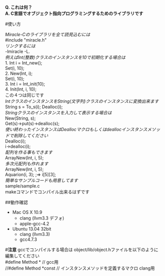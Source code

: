 **Q. これは何？**  
**A. C言語でオブジェクト指向プログラミングするためのライブラリです**

#使い方

*Miracle-Cのライブラリを全て読見込むには*  
\#include "miracle.h"  
*リンクするには*    
-lmiracle -L.  
*例えばInt(整数)クラスのインスタンスを10で初期化する場合は*  
    1. Int i = Int_new();  
    Set(i, 10);  
    2. New(Int, i);  
    Set(i, 10);  
    3. Int i = Int_init(10);  
    4. Init(Int, i, 10);  
この４つは同じです  
*IntクラスのインスタンスをString(文字列)クラスのインスタンスに変換出来ます*  
String s = To_s(i); Dealloc(i);  
*Stringクラスのインスタンスを入力して表示する場合は*  
New(String, s);  
Get(s)->put(s)->dealloc(s);  
*使い終わったインスタンスはDeallocマクロもしくはdeallocインスタンスメソッドで削除してください*  
Dealloc(i);  
i->dealloc(i);  
*配列を作る事もできます*  
ArrayNew(Int, i, 5);  
*多次元配列も作れます*  
ArrayNew(Int, i, 5);  
Aquarion(i, 3);      ;=> i[5][3];  
*簡単なサンプルコードも用意してます*  
sample/sample.c  
makeコマンドでコンパイル出来るはずです  

##動作確認
* Mac OS X 10.9
    - clang (llvm3.3 デフォ)
    - apple-gcc-4.2  
* Ubuntu 13.04 32bit
   - clang (llvm3.3)
   - gcc4.7.3

#**注意**
gccでコンパイルする場合は object/lib/object.hファイルを以下のように編集してください  
\#define Method * // gcc用  
//#define Method *const // インスタンスメソッドを定義するマクロ clang用
